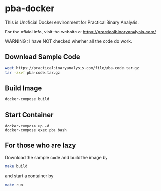 # pba-docker

This is Unoficial Docker environment for Practical Binary Analysis.

For the oficial info, visit the website at https://practicalbinaryanalysis.com/

WARNING : I have NOT checked whether all the code do work.

## Download Sample Code

```sh
wget https://practicalbinaryanalysis.com/file/pba-code.tar.gz
tar -zxvf pba-code.tar.gz
```

## Build Image

```sh
docker-compose build
```

## Start Container

```
docker-compose up -d
docker-compose exec pba bash
```

## For those who are lazy

Download the sample code and build the image by

```sh
make build
```

and start a container by

```sh
make run
```

